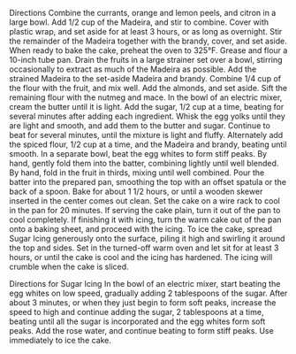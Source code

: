 Directions
Combine the currants, orange and lemon peels, and citron in a large bowl. Add 1/2 cup of the Madeira, and stir to combine. Cover with plastic wrap, and set aside for at least 3 hours, or as long as overnight. Stir the remainder of the Madeira together with the brandy, cover, and set aside.
When ready to bake the cake, preheat the oven to 325°F. Grease and flour a 10-inch tube pan.
Drain the fruits in a large strainer set over a bowl, stirring occasionally to extract as much of the Madeira as possible. Add the strained Madeira to the set-aside Madeira and brandy.
Combine 1/4 cup of the flour with the fruit, and mix well. Add the almonds, and set aside. Sift the remaining flour with the nutmeg and mace.
In the bowl of an electric mixer, cream the butter until it is light. Add the sugar, 1/2 cup at a time, beating for several minutes after adding each ingredient. Whisk the egg yolks until they are light and smooth, and add them to the butter and sugar. Continue to beat for several minutes, until the mixture is light and fluffy.
Alternately add the spiced flour, 1/2 cup at a time, and the Madeira and brandy, beating until smooth.
In a separate bowl, beat the egg whites to form stiff peaks. By hand, gently fold them into the batter, combining lightly until well blended. By hand, fold in the fruit in thirds, mixing until well combined.
Pour the batter into the prepared pan, smoothing the top with an offset spatula or the back of a spoon. Bake for about 1 1/2 hours, or until a wooden skewer inserted in the center comes out clean. Set the cake on a wire rack to cool in the pan for 20 minutes. If serving the cake plain, turn it out of the pan to cool completely. If finishing it with icing, turn the warm cake out of the pan onto a baking sheet, and proceed with the icing.
To ice the cake, spread Sugar Icing generously onto the surface, piling it high and swirling it around the top and sides. Set in the turned-off warm oven and let sit for at least 3 hours, or until the cake is cool and the icing has hardened. The icing will crumble when the cake is sliced.

Directions for Sugar Icing
In the bowl of an electric mixer, start beating the egg whites on low speed, gradually adding 2 tablespoons of the sugar. After about 3 minutes, or when they just begin to form soft peaks, increase the speed to high and continue adding the sugar, 2 tablespoons at a time, beating until all the sugar is incorporated and the egg whites form soft peaks.
Add the rose water, and continue beating to form stiff peaks. Use immediately to ice the cake.
